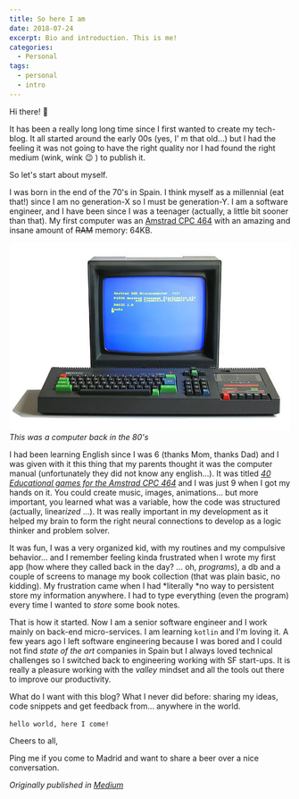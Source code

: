 ```yaml
---
title: So here I am
date: 2018-07-24
excerpt: Bio and introduction. This is me!
categories:
  - Personal
tags:
  - personal
  - intro
---
```


Hi there! :wave:

It has been a really long long time since I first wanted to create my tech-blog. It all started around the early 
00s (yes, I' m that old...) but I had the feeling it was not going to have the right quality nor I had found the right 
medium (wink, wink :wink: ) to publish it.

So let's start about myself.

I was born in the end of the 70's in Spain. I think myself as a millennial (eat that!) since I am no generation-X so I 
must be generation-Y. I am a software engineer, and I have been since I was a teenager (actually, a little bit sooner 
than that). 
My first computer was an [Amstrad CPC 464](https://en.wikipedia.org/wiki/Amstrad_CPC#CPC464) with an amazing and insane 
amount of ~~RAM~~ memory: 64KB.

![This was a computer back in the 80's](/assets/images/blog/amstrad-cpc.jpeg)*This was a computer back in the 80's*

I had been learning English since I was 6 (thanks Mom, thanks Dad) and I was given with it this thing that my parents 
thought it was the computer manual (unfortunately they did not know any english...).
It was titled *[40 Educational games for the Amstrad CPC 464](http://www.cpcwiki.eu/index.php/40_Educational_Games_for_the_Amstrad_CPC464)* 
and I was just 9 when I got my hands on it. 
You could create music, images, animations... but more important, you learned what was a variable, how the code was 
structured (actually, linear*ized* ...). It was really important in my development as it helped my brain to form the right 
neural connections to develop as a logic thinker and problem solver.

It was fun, I was a very organized kid, with my routines and my compulsive behavior... and I remember feeling kinda 
frustrated when I wrote my first app (how where they called back in the day? ... oh, *programs*), a db and a couple of 
screens to manage my book collection (that was plain basic, no kidding). My frustration came when I had *literally *no 
way to persistent store my information anywhere. I had to type everything (even the program) every time I wanted to 
*store* some book notes.

That is how it started. Now I am a senior software engineer and I work mainly on back-end micro-services. I am learning 
`kotlin` and I'm loving it. A few years ago I left software engineering because I was bored and I could not find 
*state of the art* companies in Spain but I always loved technical challenges so I switched back to engineering working 
with SF start-ups. It is really a pleasure working with the *valley* mindset and all the tools out there to improve
 our productivity.

What do I want with this blog? What I never did before: sharing my ideas, code snippets and get feedback from... 
anywhere in the world.

`hello world, here I come!`

Cheers to all,

Ping me if you come to Madrid and want to share a beer over a nice conversation.

_Originally published in [Medium](https://medium.com/@juan_ara/about-myself-35a9745cc4fa)_
